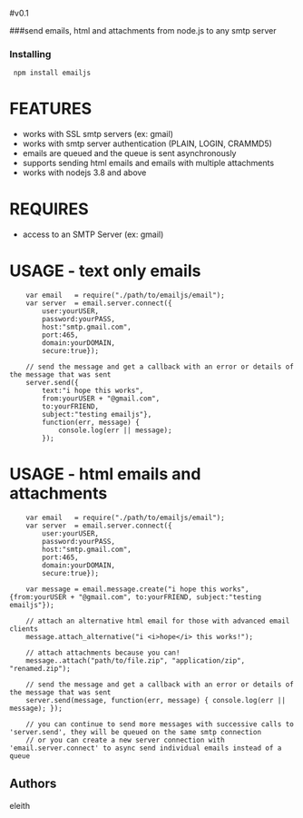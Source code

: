 #v0.1

###send emails, html and attachments from node.js to any smtp server

### Installing 

     npm install emailjs

# FEATURES
 - works with SSL smtp servers (ex: gmail)
 - works with smtp server authentication (PLAIN, LOGIN, CRAMMD5)
 - emails are queued and the queue is sent asynchronously
 - supports sending html emails and emails with multiple attachments
 - works with nodejs 3.8 and above

# REQUIRES
 - access to an SMTP Server (ex: gmail)

# USAGE - text only emails

		var email 	= require("./path/to/emailjs/email");
		var server 	= email.server.connect({
			user:yourUSER, 
			password:yourPASS, 
			host:"smtp.gmail.com", 
			port:465, 
			domain:yourDOMAIN, 
			secure:true});

		// send the message and get a callback with an error or details of the message that was sent
		server.send({
			text:"i hope this works", 
			from:yourUSER + "@gmail.com", 
			to:yourFRIEND, 
			subject:"testing emailjs"}, 
			function(err, message) { 
				console.log(err || message); 
			});

# USAGE - html emails and attachments

		var email 	= require("./path/to/emailjs/email");
		var server 	= email.server.connect({
			user:yourUSER, 
			password:yourPASS, 
			host:"smtp.gmail.com", 
			port:465, 
			domain:yourDOMAIN, 
			secure:true});

		var message	= email.message.create("i hope this works", {from:yourUSER + "@gmail.com", to:yourFRIEND, subject:"testing emailjs"});

		// attach an alternative html email for those with advanced email clients
		message.attach_alternative("i <i>hope</i> this works!");

		// attach attachments because you can!
		message..attach("path/to/file.zip", "application/zip", "renamed.zip");

		// send the message and get a callback with an error or details of the message that was sent
		server.send(message, function(err, message) { console.log(err || message); });

		// you can continue to send more messages with successive calls to 'server.send', they will be queued on the same smtp connection
		// or you can create a new server connection with 'email.server.connect' to async send individual emails instead of a queue

## Authors

eleith
